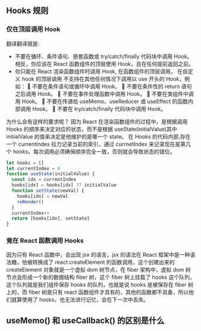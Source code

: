 ## Hooks 规则

### 仅在顶层调用 Hook

翻译翻译就是:

- 不要在循环、条件语句、嵌套函数或 try/catch/finally 代码块中调用 Hook。相反，你应该在 React 函数组件的顶层使用 Hook，且在任何提前返回之前。
- 你只能在 React 渲染函数组件时调用 Hook, 在函数组件的顶层调用， 在自定义 hook 的顶层调用
  不支持在其他任何情况下调用以 use 开头的 Hook，例如：
  🔴 不要在条件语句或循环中调用 Hook。
  🔴 不要在条件性的 return 语句之后调用 Hook。
  🔴 不要在事件处理函数中调用 Hook。
  🔴 不要在类组件中调用 Hook。
  🔴 不要在传递给 useMemo、useReducer 或 useEffect 的函数内部调用 Hook。
  🔴 不要在 try/catch/finally 代码块中调用 Hook。

为什么会有这样的要求呢？
因为 React 在渲染函数组件的过程中，是根据调用 Hooks 的顺序来决定对应的状态，而不是根据 useState(initialValue)其中 initialValue 的值来决定是他维护的是哪一个 state。
在 Hooks 的代码内部,存在一个 currentIndex 拉力记录当前的索引，通过 currnetIndex 来记录现在是第几个 hooks，每次调用必须确保顺序完全一致，否则就会导致状态的错位。

```js
let hooks = []
let currentIndex = 0
function useState(initialValue) {
  const idx = currentIndex
  hooks[idx] = hooks[idx] ?? initialValue
  function setState(newVal) {
    hooks[idx] = newVal
    reRender()
  }
  currentIndex++
  return [hooks[idx], setState]
}
```

### 竟在 React 函数调用 Hooks

因为只有 React 函数中，会出现 jsx 的语言，jsx 的语法在 React 框架中是一种语法糖，他被转换成了 react.createElement 的函数调用，这个创建出来的 createElement 对象就是一个虚拟 dom 树节点，在 fiber 架构中，虚拟 dom 树节点会形成一个新的数据结构 fiber 树，这个 fiber 树上挂载了 hooks 这个队列，这个队列就是我们组件保存 hooks 的队列，也就是说 hooks 是被保存在 fiber 树上的，而 fiber 树是只有 react 函数组件才具有的，其他的函数都不具备，所以他们就算使用了 hooks，也无法进行记忆，会在下一次中丢失。

## useMemo() 和 useCallback() 的区别是什么
